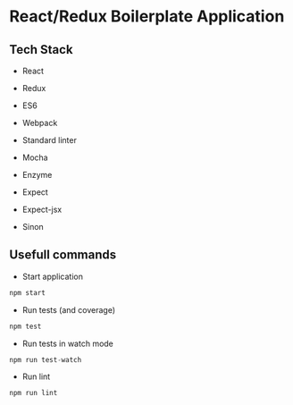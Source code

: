 # React/Redux Boilerplate Application

## Tech Stack

- React
- Redux
- ES6
- Webpack
- Standard linter

- Mocha
- Enzyme
- Expect
- Expect-jsx
- Sinon

## Usefull commands

- Start application
```js
npm start
```
- Run tests (and coverage) 
```js
npm test
```
- Run tests in watch mode 
```js
npm run test-watch
```
- Run lint 
```js
npm run lint 
```

